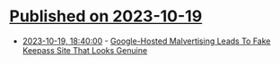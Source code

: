 # [Published on 2023-10-19](index.md)

* [2023-10-19, 18:40:00](https://tech.slashdot.org/story/23/10/19/1724240/google-hosted-malvertising-leads-to-fake-keepass-site-that-looks-genuine?utm_source=rss1.0mainlinkanon&utm_medium=feed) - [Google-Hosted Malvertising Leads To Fake Keepass Site That Looks Genuine](https://tech.slashdot.org/story/23/10/19/1724240/google-hosted-malvertising-leads-to-fake-keepass-site-that-looks-genuine?utm_source=rss1.0mainlinkanon&utm_medium=feed)
